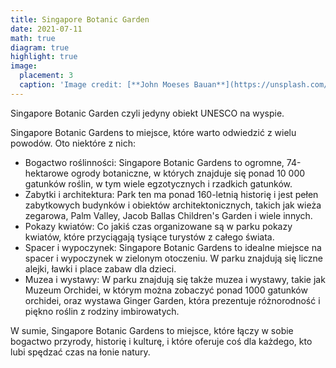 ```yaml
---
title: Singapore Botanic Garden
date: 2021-07-11
math: true
diagram: true
highlight: true
image:
  placement: 3
  caption: 'Image credit: [**John Moeses Bauan**](https://unsplash.com/photos/OGZtQF8iC0g)'
---
```


Singapore Botanic Garden czyli jedyny obiekt UNESCO na wyspie.

Singapore Botanic Gardens to miejsce, które warto odwiedzić z wielu powodów. Oto niektóre z nich:

- Bogactwo roślinności: Singapore Botanic Gardens to ogromne, 74-hektarowe ogrody botaniczne, w których znajduje się ponad 10 000 gatunków roślin, w tym wiele egzotycznych i rzadkich gatunków.
- Zabytki i architektura: Park ten ma ponad 160-letnią historię i jest pełen zabytkowych budynków i obiektów architektonicznych, takich jak wieża zegarowa, Palm Valley, Jacob Ballas Children's Garden i wiele innych.
- Pokazy kwiatów: Co jakiś czas organizowane są w parku pokazy kwiatów, które przyciągają tysiące turystów z całego świata.
- Spacer i wypoczynek: Singapore Botanic Gardens to idealne miejsce na spacer i wypoczynek w zielonym otoczeniu. W parku znajdują się liczne alejki, ławki i place zabaw dla dzieci.
- Muzea i wystawy: W parku znajdują się także muzea i wystawy, takie jak Muzeum Orchidei, w którym można zobaczyć ponad 1000 gatunków orchidei, oraz wystawa Ginger Garden, która prezentuje różnorodność i piękno roślin z rodziny imbirowatych.

W sumie, Singapore Botanic Gardens to miejsce, które łączy w sobie bogactwo przyrody, historię i kulturę, i które oferuje coś dla każdego, kto lubi spędzać czas na łonie natury.

